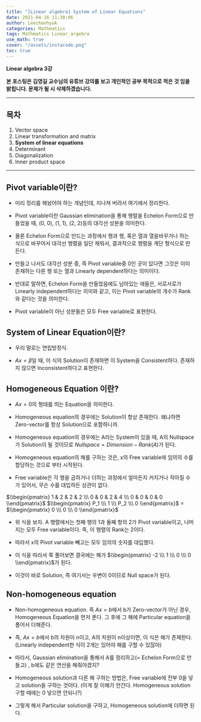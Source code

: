 ```yaml
---
title: "[Linear algebra] System of Linear Equations"
date: 2021-04-16 11:30:06
author: Leechanhyuk
categories: Mathmatics
tags: Mathmatics Linear_argebra
use_math: true
cover: "/assets/instacode.png"
toc: true
---
```


**Linear algebra 3강**

**본 포스팅은 김영길 교수님의 유튜브 강의를 보고 개인적인 공부 목적으로 적은 것 임을 밝힙니다. 문제가 될 시 삭제하겠습니다.**

* * *

## 목차

1. Vector space
2. Linear transformation and matrix
3. **System of linear equations**
4. Determinant
5. Diagonalization
6. Inner product space

* * *

## Pivot variable이란?

 - 미리 정리를 해놨어야 하는 개념인데, 지나쳐 버려서 여기에서 정리한다.

 - Pivot variable이란 Gaussian elimination을 통해 행렬을 Echelon Form으로 만들었을 때, (0, 0), (1, 1), (2, 2)등의 대각선 성분을 의미한다.

 - 물론 Echelon Form으로 만드는 과정에서 행과 행, 혹은 열과 열을바꾸거나 하는 식으로 바꾸어서 대각선 행렬을 일단 채워서, 결과적으로 행렬을 계단 형식으로 만든다.

 - 만들고 나서도 대각선 성분 중, 즉 Pivot variable중 0인 곳이 있다면 그것은 이미 존재하는 다른 행 또는 열과 Linearly dependent하다는 의미이다.

 - 반대로 말하면, Echelon Form을 만들었음에도 남아있는 애들은, 서로서로가 Linearly independent하다는 의미와 같고, 이는 Pivot variable의 개수가 Rank와 같다는 것을 의미한다.

 - Pivot variable이 아닌 성분들은 모두 Free variable로 표현한다.

## System of Linear Equation이란?

 - 우리 말로는 연립방정식.

 - $Ax = \beta$일 때, 이 식의 Solution이 존재하면 이 System을 Consistent하다. 존재하지 않으면 Inconsistent하다고 표현한다.

## Homogeneous Equation 이란?

 - $Ax = 0$의 형태를 띄는 Equation을 의미한다.

 - Homogeneous equation의 경우에는 Solution이 항상 존재한다. 왜냐하면 Zero-vector를 항상 Solution으로 포함하니까.

 - Homogeneous equation의 경우에는 A라는 System이 있을 때, A의 Nullspace가 Solution이 될 것이므로 $Nullspace = Dimension - Rank(A)$가 된다.

 - Homogeneous equation의 해를 구하는 것은, x의 Free variable에 임의의 수를 할당하는 것으로 부터 시작된다.

 - Free variable은 각 행을 곱하거나 더하는 과정에서 얼마든지 커지거나 작아질 수가 있어서, 무슨 수를 대입하든 상관이 없다.

 $\\begin{pmatrix} 1 & 2 & 2 & 2 \\\ 0 & 0 & 2 & 4 \\\ 0 & 0 & 0 & 0 \\end{pmatrix}$ $\\begin{pmatrix} P_1 \\\ 1 \\\ P_2 \\\ 0 \\end{pmatrix}$ = $\\begin{pmatrix} 0 \\\ 0 \\\ 0 \\end{pmatrix}$

 - 위 식을 보자. A 행렬에서는 첫째 행의 1과 둘째 항의 2가 Pivot variable이고, 나머지는 모두 Free variable이다. 즉, 이 행렬의 Rank는 2이다.

 - 따라서 x의 Pivot variable 빼고는 모두 임의의 숫자를 대입했다.

 - 이 식을 따라서 쭉 풀어보면 결국에는 해가 $\\begin{pmatrix} -2 \\\ 1 \\\ 0 \\\ 0 \\end{pmatrix}$가 된다.

 - 이것이 바로 Solution, 즉 여기서는 우변이 0이므로 Null space가 된다.

## Non-homogeneous equation

 - Non-homogeneous equation. 즉 $Ax = b$에서 b가 Zero-vector가 아닌 경우, Homogeneous Equation을 먼저 푼다. 그 후에 그 해에 Particular equation을 풀어서 더해준다.

 - 즉, $Ax = b$에서 b의 차원이 n이고, A의 차원이 n이상이면, 이 식은 해가 존재한다. (Linearly independent한 식이 2개는 있어야 해를 구할 수 있잖아)

 - 따라서, Gaussian elimination을 통해서 A를 정리하고(= Echelon Form으로 만들고) , b에도 같은 연산을 해줘야겠지?

 - Homogeneous solution과 다른 해 구하는 방법은, Free variable에 전부 0을 넣고 solution을 구하는 것이다. (이게 잘 이해가 안간다. Homogeneous solution 구할 때에는 0 넣으면 안되나?)

 - 그렇게 해서 Particular solution을 구하고, Homogeneous solution에 더하면 된다.